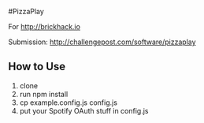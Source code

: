 #PizzaPlay

For http://brickhack.io 

Submission:
http://challengepost.com/software/pizzaplay

## How to Use

1. clone
2. run npm install
3. cp example.config.js config.js
4. put your Spotify OAuth stuff in config.js
